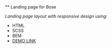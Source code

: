 ** Landing page for Bose

_Landing page layout with responsive design using:_

* HTML
* SCSS
* BEM
* [DEMO LINK](https://borys-andrew.github.io/bose-landing/)
